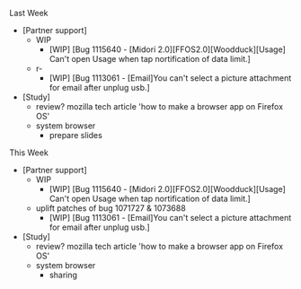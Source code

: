 Last Week

* [Partner support]
  - WIP
    - [WIP] [Bug 1115640 - [Midori 2.0][FFOS2.0][Woodduck][Usage] Can't open Usage when tap nortification of data limit.]
  - r-
    - [WIP] [Bug 1113061 - [Email]You can't select a picture attachment for email after unplug usb.]
* [Study]
  - review? mozilla tech article 'how to make a browser app on Firefox OS'
  - system browser
    - prepare slides

This Week

* [Partner support]
  - WIP
    - [WIP] [Bug 1115640 - [Midori 2.0][FFOS2.0][Woodduck][Usage] Can't open Usage when tap nortification of data limit.]
  - uplift patches of bug 1071727 & 1073688
    - [WIP] [Bug 1113061 - [Email]You can't select a picture attachment for email after unplug usb.]
* [Study]
  - review? mozilla tech article 'how to make a browser app on Firefox OS'
  - system browser
    - sharing
